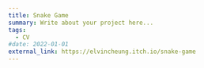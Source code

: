 ```yaml
---
title: Snake Game
summary: Write about your project here...
tags:
  - CV
#date: 2022-01-01
external_link: https://elvincheung.itch.io/snake-game
---
```

